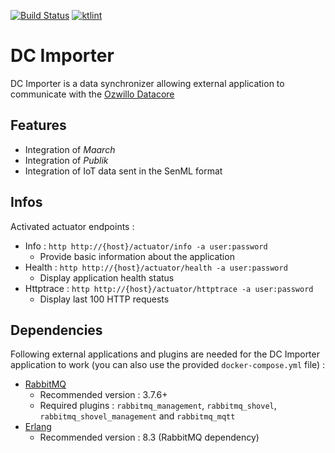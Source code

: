[![Build Status](https://travis-ci.org/ozwillo/ozwillo-dc-importer.svg?branch=develop)](https://travis-ci.org/ozwillo/ozwillo-dc-importer)
[![ktlint](https://img.shields.io/badge/code%20style-%E2%9D%A4-FF4081.svg)](https://ktlint.github.io/)

# DC Importer

DC Importer is a data synchronizer allowing external application to communicate with the [Ozwillo Datacore](https://github.com/ozwillo/ozwillo-datacore)

## Features

* Integration of _Maarch_
* Integration of _Publik_
* Integration of IoT data sent in the SenML format

## Infos

Activated actuator endpoints : 

* Info : `http http://{host}/actuator/info -a user:password`
  * Provide basic information about the application
* Health : `http http://{host}/actuator/health -a user:password`
  * Display application health status
* Httptrace : `http http://{host}/actuator/httptrace -a user:password`
  * Display last 100 HTTP requests

## Dependencies

Following external applications and plugins are needed for the DC Importer application to work (you can also use the provided `docker-compose.yml` file) : 

* [RabbitMQ](http://www.rabbitmq.com/)
  * Recommended version : 3.7.6+
  * Required plugins : `rabbitmq_management`, `rabbitmq_shovel`, `rabbitmq_shovel_management` and `rabbitmq_mqtt`
* [Erlang](http://www.erlang.org/downloads)
  * Recommended version : 8.3 (RabbitMQ dependency)
